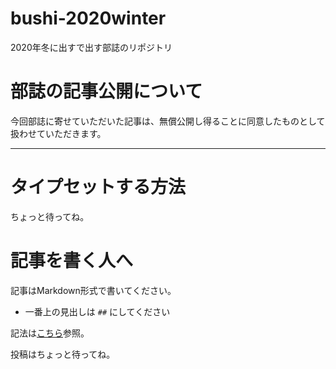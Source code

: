 # bushi-2020winter

2020年冬に出すで出す部誌のリポジトリ

# 部誌の記事公開について

今回部誌に寄せていただいた記事は、無償公開し得ることに同意したものとして扱わせていただきます。

----

# タイプセットする方法
ちょっと待ってね。


# 記事を書く人へ
記事はMarkdown形式で書いてください。

- 一番上の見出しは `##` にしてください

記法は[こちら](https://pandoc-doc-ja.readthedocs.io/ja/latest/users-guide.html#pandocs-markdown)参照。

投稿はちょっと待ってね。
